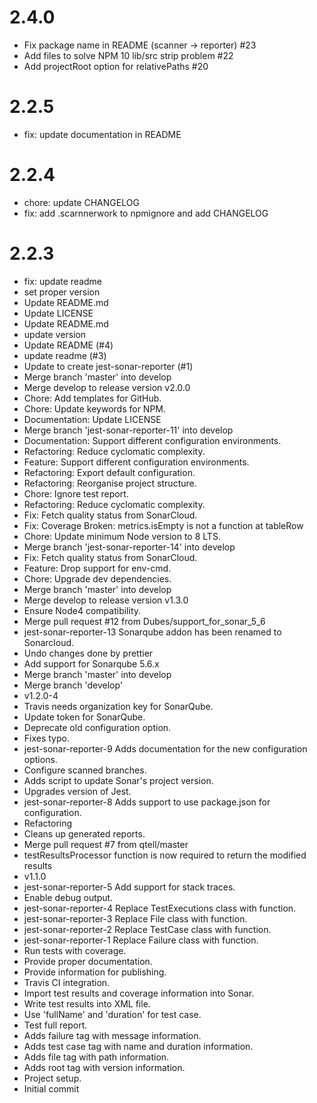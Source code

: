 # 2.4.0 
- Fix package name in README (scanner -> reporter) #23
- Add files to solve NPM 10 lib/src strip problem #22
- Add projectRoot option for relativePaths #20

# 2.2.5
- fix: update documentation in README

# 2.2.4
- chore: update CHANGELOG
- fix: add .scarnnerwork to npmignore and add CHANGELOG

# 2.2.3

- fix: update readme
- set proper version
- Update README.md
- Update LICENSE
- Update README.md
- update version
- Update README (#4)
- update readme (#3)
- Update to create jest-sonar-reporter (#1)
- Merge branch 'master' into develop
- Merge develop to release version v2.0.0
- Chore: Add templates for GitHub.
- Chore: Update keywords for NPM.
- Documentation: Update LICENSE
- Merge branch 'jest-sonar-reporter-11' into develop
- Documentation: Support different configuration environments.
- Refactoring: Reduce cyclomatic complexity.
- Feature: Support different configuration environments.
- Refactoring: Export default configuration.
- Refactoring: Reorganise project structure.
- Chore: Ignore test report.
- Refactoring: Reduce cyclomatic complexity.
- Fix: Fetch quality status from SonarCloud.
- Fix: Coverage Broken: metrics.isEmpty is not a function at tableRow
- Chore: Update minimum Node version to 8 LTS.
- Merge branch 'jest-sonar-reporter-14' into develop
- Fix: Fetch quality status from SonarCloud.
- Feature: Drop support for env-cmd.
- Chore: Upgrade dev dependencies.
- Merge branch 'master' into develop
- Merge develop to release version v1.3.0
- Ensure Node4 compatibility.
- Merge pull request #12 from Dubes/support_for_sonar_5_6
- jest-sonar-reporter-13 Sonarqube addon has been renamed to Sonarcloud.
- Undo changes done by prettier
- Add support for Sonarqube 5.6.x
- Merge branch 'master' into develop
- Merge branch 'develop'
- v1.2.0-4
- Travis needs organization key for SonarQube.
- Update token for SonarQube.
- Deprecate old configuration option.
- Fixes typo.
- jest-sonar-reporter-9 Adds documentation for the new configuration options.
- Configure scanned branches.
- Adds script to update Sonar's project version.
- Upgrades version of Jest.
- jest-sonar-reporter-8 Adds support to use package.json for configuration.
- Refactoring
- Cleans up generated reports.
- Merge pull request #7 from qtell/master
- testResultsProcessor function is now required to return the modified results
- v1.1.0
- jest-sonar-reporter-5 Add support for stack traces.
- Enable debug output.
- jest-sonar-reporter-4 Replace TestExecutions class with function.
- jest-sonar-reporter-3 Replace File class with function.
- jest-sonar-reporter-2 Replace TestCase class with function.
- jest-sonar-reporter-1 Replace Failure class with function.
- Run tests with coverage.
- Provide proper documentation.
- Provide information for publishing.
- Travis CI integration.
- Import test results and coverage information into Sonar.
- Write test results into XML file.
- Use 'fullName' and 'duration' for test case.
- Test full report.
- Adds failure tag with message information.
- Adds test case tag with name and duration information.
- Adds file tag with path information.
- Adds root tag with version information.
- Project setup.
- Initial commit
